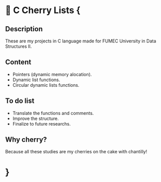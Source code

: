 # :cherries: C Cherry Lists {

## Description

These are my projects in C language made for FUMEC University in Data Structures II.

## Content

* Pointers (dynamic memory alocation).
* Dynamic list functions.
* Circular dynamic lists functions.

## To do list

* Translate the functions and comments.
* Improve the structure.
* Finalize to future researchs.

## Why cherry?

Because all these studies are my cherries on the cake with chantilly!

# }